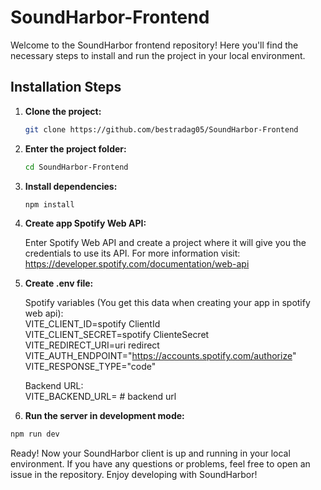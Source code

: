 # SoundHarbor-Frontend

Welcome to the SoundHarbor frontend repository! Here you'll find the necessary steps to install and run the project in your local environment.

## Installation Steps

1. **Clone the project:**

   ```bash
   git clone https://github.com/bestradag05/SoundHarbor-Frontend

2. **Enter the project folder:**

   ```bash
   cd SoundHarbor-Frontend

3. **Install dependencies:**

   ```bash
   npm install

4. **Create app Spotify Web API:**

    
      Enter Spotify Web API and create a project where it will give you the credentials to use its API.
      For more information visit: https://developer.spotify.com/documentation/web-api

5. **Create .env file:**

     Spotify variables (You get this data when creating your app in spotify web api):  
            VITE_CLIENT_ID=spotify ClientId   
            VITE_CLIENT_SECRET=spotify ClienteSecret   
            VITE_REDIRECT_URI=uri redirect   
            VITE_AUTH_ENDPOINT="https://accounts.spotify.com/authorize"  
            VITE_RESPONSE_TYPE="code"
             
      Backend URL:  
            VITE_BACKEND_URL= # backend url

7. **Run the server in development mode:**

```bash
npm run dev
```
Ready! Now your SoundHarbor client is up and running in your local environment. If you have any questions or problems, feel free to open an issue in the repository. Enjoy developing with SoundHarbor!
